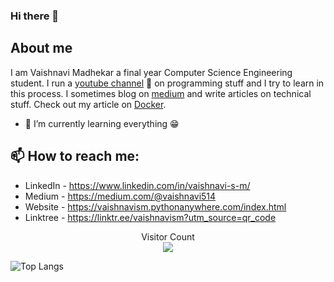 ### Hi there 👋

## About me
I am Vaishnavi Madhekar a final year Computer Science Engineering student. I run a [youtube channel](https://www.youtube.com/channel/UCYZc6M7kL1IxxN57_ubqYMw) 🎥 on programming stuff and I try to learn in this process. I sometimes blog on [medium](https://medium.com/@vaishnavi514) and write articles on technical stuff. Check out my article on [Docker](https://medium.com/@vaishnavi514/docker-build-ship-run-any-application-anywhere-2f75d1166b50). 


- 🌱 I’m currently learning everything :grin:


## 📫 How to reach me: 

- LinkedIn - https://www.linkedin.com/in/vaishnavi-s-m/
- Medium - https://medium.com/@vaishnavi514
- Website - https://vaishnavism.pythonanywhere.com/index.html
- Linktree - https://linktr.ee/vaishnavism?utm_source=qr_code 

<p align ="center">
  Visitor Count <br>
<img src = "https://komarev.com/ghpvc/?username=vaish28" />
</p>



![Top Langs](https://github-readme-stats.vercel.app/api/top-langs/?username=vaish28&theme=tokyonight)



<!--
**vaish28/vaish28** is a ✨ _special_ ✨ repository because its `README.md` (this file) appears on your GitHub profile.

Here are some ideas to get you started:

- 🔭 I’m currently working on ...
- 🌱 I’m currently learning ...
- 👯 I’m looking to collaborate on ...
- 🤔 I’m looking for help with ...
- 💬 Ask me about ...
- 📫 How to reach me: ...
- 😄 Pronouns: ...
- ⚡ Fun fact: ...
-->
